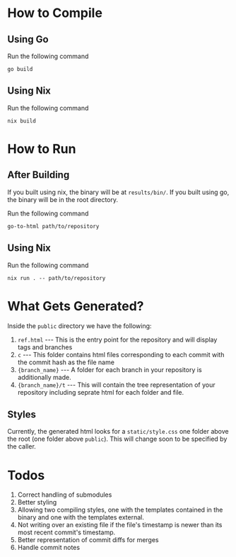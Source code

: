 # How to Compile
## Using Go
Run the following command
```
go build
```
## Using Nix
Run the following command
```
nix build
```
# How to Run
## After Building
If you built using nix, the binary will be at `results/bin/`. If you built using go, the binary will be in the root directory.

Run the following command
```
go-to-html path/to/repository
```
## Using Nix
Run the following command
```
nix run . -- path/to/repository
```

# What Gets Generated?
Inside the `public` directory we have the following:
1. `ref.html` --- This is the entry point for the repository and will display tags and branches
2. `c` --- This folder contains html files corresponding to each commit with the commit hash as the file name
3. `{branch_name}` --- A folder for each branch in your repository is additionally made.
4. `{branch_name}/t` --- This will contain the tree representation of your repository including seprate html for each folder and file.
## Styles
Currently, the generated html looks for a `static/style.css` one folder above the root (one folder above `public`). This will change soon to be specified by the caller.

# Todos
1. Correct handling of submodules
2. Better styling
3. Allowing two compiling styles, one with the templates contained in the binary and one with the templates external.
4. Not writing over an existing file if the file's timestamp is newer than its most recent commit's timestamp.
5. Better representation of commit diffs for merges
6. Handle commit notes
